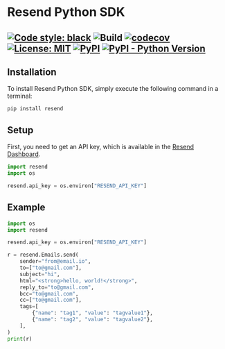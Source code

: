 # Resend Python SDK

[![Code style: black](https://img.shields.io/badge/code%20style-black-000000.svg)](https://github.com/psf/black)
![Build](https://github.com/drish/resend-py/actions/workflows/test.yaml/badge.svg)
[![codecov](https://codecov.io/gh/drish/resend-py/branch/main/graph/badge.svg?token=GGD39PPFM0)](https://codecov.io/gh/drish/resend-py)
[![License: MIT](https://img.shields.io/badge/License-MIT-blue.svg)](https://opensource.org/licenses/MIT)
[![PyPI](https://img.shields.io/pypi/v/resend)](https://pypi.org/project/resend/)
[![PyPI - Python Version](https://img.shields.io/pypi/pyversions/resend)](https://pypi.org/project/resend)
---

## Installation

To install Resend Python SDK, simply execute the following command in a terminal:

```
pip install resend
```

## Setup

First, you need to get an API key, which is available in the [Resend Dashboard](https://resend.com).

```py
import resend
import os

resend.api_key = os.environ["RESEND_API_KEY"]
```

## Example

```py
import os
import resend

resend.api_key = os.environ["RESEND_API_KEY"]

r = resend.Emails.send(
    sender="from@email.io",
    to=["to@gmail.com"],
    subject="hi",
    html="<strong>hello, world!</strong>",
    reply_to="to@gmail.com",
    bcc="to@gmail.com",
    cc=["to@gmail.com"],
    tags=[
        {"name": "tag1", "value": "tagvalue1"},
        {"name": "tag2", "value": "tagvalue2"},
    ],
)
print(r)
```

